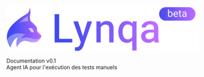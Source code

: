 <!-- _coverpage.md -->

![Lynqa Logo](../_media/logo-lynqa-full-beta.png)

<div class="doc-version">Documentation v0.1</div>

<div class="baseline">Agent IA pour l'exécution des tests manuels</div>

